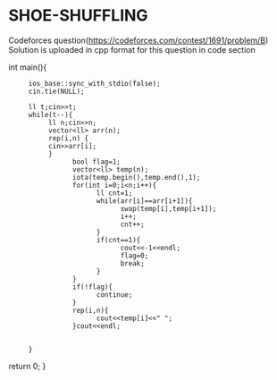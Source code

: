 # SHOE-SHUFFLING
Codeforces question(https://codeforces.com/contest/1691/problem/B)
Solution is uploaded in cpp format for this question in code section

int main(){
        
         ios_base::sync_with_stdio(false);
         cin.tie(NULL);
         
         ll t;cin>>t;
         while(t--){
              ll n;cin>>n;
              vector<ll> arr(n);
              rep(i,n) {
              cin>>arr[i];
              }
                    bool flag=1;
                    vector<ll> temp(n);
                    iota(temp.begin(),temp.end(),1);
                    for(int i=0;i<n;i++){
                          ll cnt=1;
                          while(arr[i]==arr[i+1]){
                                swap(temp[i],temp[i+1]);
                                i++;
                                cnt++;
                          }
                          if(cnt==1){
                                cout<<-1<<endl;
                                flag=0;
                                break;
                          }
                    }
                    if(!flag){
                          continue;
                    }
                    rep(i,n){
                          cout<<temp[i]<<" ";
                    }cout<<endl;
              
              
         }
         
                      
 return 0;
}
